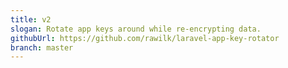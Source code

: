 ```yaml
---
title: v2
slogan: Rotate app keys around while re-encrypting data.
githubUrl: https://github.com/rawilk/laravel-app-key-rotator
branch: master
---
```

